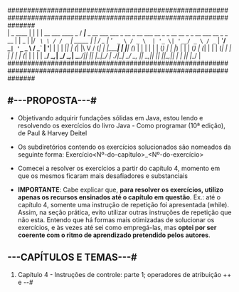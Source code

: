  #######################################################################################################################  
|       _                             ____                                                                              |
|      | | __ ___   ____ _           / ___|___  _ __ ___   ___    _ __  _ __ ___   __ _ _ __ __ _ _ __ ___   __ _ _ __  |
|   _  | |/ _` \ \ / / _` |  _____  | |   / _ \| '_ ` _ \ / _ \  | '_ \| '__/ _ \ / _` | '__/ _` | '_ ` _ \ / _` | '__| |
|  | |_| | (_| |\ V / (_| | |_____| | |__| (_) | | | | | | (_) | | |_) | | | (_) | (_| | | | (_| | | | | | | (_| | |    |
|   \___/ \__,_| \_/ \__,_|          \____\___/|_| |_| |_|\___/  | .__/|_|  \___/ \__, |_|  \__,_|_| |_| |_|\__,_|_|    |
|                                                               |_|              |___/                                  | 
 #######################################################################################################################

## #---PROPOSTA---#

- Objetivando adquirir fundações sólidas em Java, estou lendo e resolvendo os exercícios do livro Java - Como programar
  (10ª edição), de Paul & Harvey Deitel

- Os subdiretórios contendo os exercícios solucionados são nomeados da seguinte forma: Exercício<Nº-do-capítulo>_<Nº-do-exercício>

- Comecei a resolver os exercícios a partir do capítulo 4, momento em que os mesmos ficaram mais desafiadores e substanciais

- **IMPORTANTE**: 
  Cabe explicar que, **para resolver os exercícios, utilizo apenas os recursos ensinados até o capítulo em questão**. Ex.: até o
  capítulo 4, somente uma instrução de repetição foi apresentada (while). Assim, na seção prática, evito utilizar outras instruções
  de repetição que não esta. Entendo que há formas mais otimizadas de solucionar os exercícios, e às vezes até sei como empregá-las, 
  mas **optei por ser coerente com o ritmo de aprendizado pretendido pelos autores**.

## ---CAPÍTULOS E TEMAS---#

1. Capítulo 4  - Instruções de controle: parte 1; operadores de atribuição ++ e --#